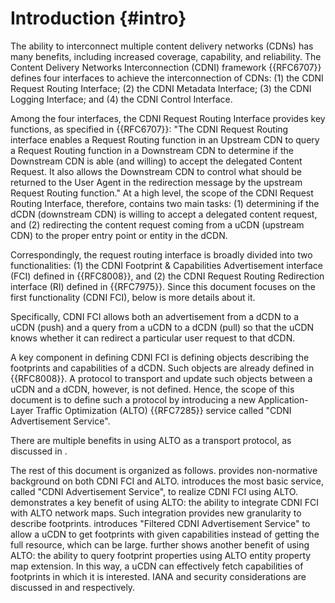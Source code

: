 <!-- Skip header line -->
# Introduction {#intro}

The ability to interconnect multiple content delivery networks (CDNs)
has many benefits, including increased coverage, capability, and
reliability. The Content Delivery Networks Interconnection (CDNI)
framework {{RFC6707}} defines four interfaces to
achieve the interconnection of CDNs: (1) the CDNI Request Routing
Interface; (2) the CDNI Metadata Interface; (3) the CDNI Logging
Interface; and (4) the CDNI Control Interface.

Among the four interfaces, the CDNI Request Routing Interface
provides key functions, as specified in {{RFC6707}}:
"The CDNI Request Routing interface enables a Request Routing
function in an Upstream CDN to query a Request Routing function in a
Downstream CDN to determine if the Downstream CDN is able (and
willing) to accept the delegated Content Request. It also allows the
Downstream CDN to control what should be returned to the User Agent
in the redirection message by the upstream Request Routing function."
At a high level, the scope of the CDNI Request Routing Interface,
therefore, contains two main tasks: (1) determining if the dCDN
(downstream CDN) is willing to accept a delegated content request,
and (2) redirecting the content request coming from a uCDN (upstream
CDN) to the proper entry point or entity in the dCDN.

Correspondingly, the request routing interface is broadly divided
into two functionalities: (1) the CDNI Footprint &amp; Capabilities
Advertisement interface (FCI) defined in {{RFC8008}},
and (2) the CDNI Request Routing Redirection interface (RI) defined
in {{RFC7975}}. Since this document focuses on the
first functionality (CDNI FCI), below is more details about it.

Specifically, CDNI FCI allows both an advertisement from a dCDN to a
uCDN (push) and a query from a uCDN to a dCDN (pull) so that the uCDN
knows whether it can redirect a particular user request to that dCDN.

A key component in defining CDNI FCI is defining objects describing the
footprints and capabilities of a dCDN. Such objects are already defined in
{{RFC8008}}. A protocol to transport and update such objects between a uCDN and
a dCDN, however, is not defined. Hence, the scope of this document is to define
such a protocol by introducing a new Application-Layer Traffic Optimization
(ALTO) {{RFC7285}} service called "CDNI Advertisement Service".

There are multiple benefits in using ALTO as a transport protocol, as discussed
in [](#bgALTO).

The rest of this document is organized as follows. [](#background) provides
non-normative background on both CDNI FCI and ALTO. [](#cdnifci) introduces the
most basic service, called "CDNI Advertisement Service", to realize CDNI FCI
using ALTO. [](#cdnifcinetworkmap) demonstrates a key benefit of using ALTO: the
ability to integrate CDNI FCI with ALTO network maps. Such integration provides
new granularity to describe footprints. [](#filteredcdnifci) introduces
"Filtered CDNI Advertisement Service" to allow a uCDN to get footprints with
given capabilities instead of getting the full resource, which can be large.
[](#unifiedpropertymap) further shows another benefit of using ALTO: the ability
to query footprint properties using ALTO entity property map extension. In this
way, a uCDN can effectively fetch capabilities of footprints in which it is
interested. IANA and security considerations are discussed in [](#iana) and
[](#security) respectively.
